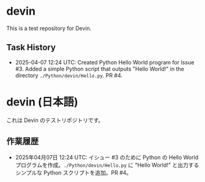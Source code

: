 # devin
This is a test repository for Devin.

## Task History
- 2025-04-07 12:24 UTC: Created Python Hello World program for Issue #3. Added a simple Python script that outputs "Hello World!" in the directory `./Python/devin/Hello.py`. PR #4.

# devin (日本語)
これは Devin のテストリポジトリです。

## 作業履歴
- 2025年04月07日 12:24 UTC: イシュー #3 のために Python の Hello World プログラムを作成。`./Python/devin/Hello.py` に "Hello World!" と出力するシンプルな Python スクリプトを追加。PR #4。
